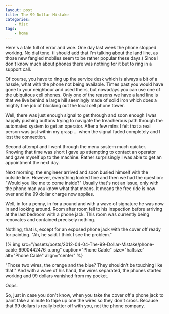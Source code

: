 ```yaml
---
layout: post
title: The 99 Dollar Mistake
categories:
    - Misc
tags:
    - home
---
```


Here's a tale full of error and woe. One day last week the phone stopped working. No dial tone. (I should add that I'm talking about the land line, as those new fangled mobiles seem to be rather popular these days.) Since I don't know much about phones there was nothing for it but to ring in a support call.

Of course, you have to ring up the service desk which is always a bit of a hassle, what with the phone not being available. Times past you would have gone to your neighbour and used theirs, but nowadays you can use one of the ubiquitous cell phones. Only one of the reasons we have a land line is that we live behind a large hill seemingly made of solid iron which does a mighty fine job of blocking out the local cell phone tower.

Well, there was just enough signal to get through and soon enough I was happily pushing buttons trying to navigate the treacherous path through the automated system to get an operator. After a few mins I felt that a real person was just within my grasp ... when the signal faded completely and I lost the connection.

Second attempt and I went through the menu system much quicker. Knowing that time was short I gave up attempting to contact an operator and gave myself up to the machine. Rather surprisingly I was able to get an appointment the next day.

Next morning, the engineer arrived and soon busied himself with the outside line. However, everything looked fine and then we had the question: "Would you like me to come inside?" Usually that's not an issue, only with the phone man you know what that means. It means the free ride is now over and the 99 dollar charge now applies.

Well, in for a penny, in for a pound and with a wave of signature he was now in and looking around. Room after room fell to his inspection before arriving at the last bedroom with a phone jack. This room was currently being renovates and contained precisely nothing.

Nothing, that is, except for an exposed phone jack with the cover off ready for painting.  "Ah, he said. I think I see the problem."

{% img src="/assets/posts/2012-04-04-The-99-Dollar-Mistake/phone-cable_6900442476_o.png" caption="Phone Cable" size="halfsize" alt="Phone Cable" align="center" %}

"Those two wires, the orange and the blue? They shouldn't be touching like that." And with a wave of his hand, the wires separated, the phones started working and 99 dollars vanished from my pocket.

Oops.

So, just in case you don't know, when you take the cover off a phone jack to paint take a minute to tape up one the wires so they don't cross. Because that 99 dollars is really better off with you, not the phone company.
 			